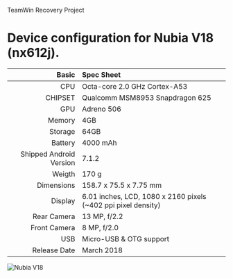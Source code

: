 TeamWin Recovery Project

Device configuration for Nubia V18 (nx612j).
=======================================================

Basic   | Spec Sheet
-------:|:-------------------------------------------------------------------------
CPU     | Octa-core 2.0 GHz Cortex-A53
CHIPSET | Qualcomm MSM8953 Snapdragon 625
GPU     | Adreno 506
Memory  | 4GB
Storage | 64GB
Battery | 4000 mAh
Shipped Android Version | 7.1.2
Weigth | 170 g
Dimensions | 158.7 x 75.5 x 7.75 mm
Display | 6.01 inches, LCD, 1080 x 2160 pixels (~402 ppi pixel density)
Rear Camera  | 13 MP, f/2.2
Front Camera | 8 MP, f/2.0
USB          | Micro-USB & OTG support
Release Date | March 2018

![Nubia V18](https://timgsa.baidu.com/timg?image&quality=80&size=b9999_10000&sec=1561432038467&di=b194c8af2be5d57884b53fcf029610e1&imgtype=0&src=http%3A%2F%2F5b0988e595225.cdn.sohucs.com%2Fimages%2F20180322%2Fdbf3aded523c481598943a073dbf221b.jpeg "Nubia V18")
